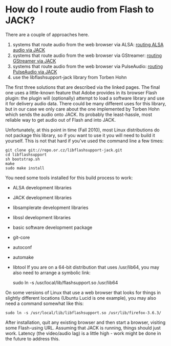 # How do I route audio from Flash to JACK?

There are a couple of approaches here.

  1. systems that route audio from the web browser via ALSA: [routing ALSA audio via JACK](http://web.archive.org/web/20140330103724/http://jackaudio.org/routing_alsa)
  2. systems that route audio from the web browser via GStreamer: [routing GStreamer via JACK](http://web.archive.org/web/20140330103724/http://jackaudio.org/gstreamer_via_jack)
  3. systems that route audio from the web browser via PulseAudio: [routing PulseAudio via JACK](http://web.archive.org/web/20140330103724/http://jackaudio.org/pulse_via_jack)
  4. use the libflashsupport-jack library from Torben Hohn 

The first three solutions that are described via the linked pages. The final
one uses a little-known feature that Adobe provides in its browser Flash
plugin: the plugin will (optionally) attempt to load a software library and
use it for delivery audio data. There could be many different uses for this
library, but in our case we only care about the one implemented by Torben Hohn
which sends the audio onto JACK. Its probably the least-hassle, most reliable
way to get audio out of Flash and into JACK.

Unfortunately, at this point in time (Fall 2010), most Linux distributions do
not package this library, so if you want to use it you will need to build it
yourself. This is not that hard if you've used the command line a few times:

    
    
    git clone git://repo.or.cz/libflashsupport-jack.git
    cd libflashsupport
    sh bootstrap.sh
    make
    sudo make install
    

You need some tools installed for this build process to work:

  * ALSA development libraries 
  * JACK development libraries 
  * libsamplerate development libraries 
  * libssl development libraries 
  * basic software development package 
  * git-core 
  * autoconf 
  * automake 
  * libtool 
If you are on a 64-bit distribution that uses /usr/lib64, you may also need to
arrange a symbolic link:

    
    
    sudo ln -s /usr/local/lib/flashsupport.so /usr/lib64
    

On some versions of Linux that use a web browser that looks for things in
slightly different locations (Ubuntu Lucid is one example), you may also need
a command somewhat like this:

    
    
    sudo ln -s /usr/local/lib/libflashsupport.so /usr/lib/firefox-3.6.3/
    

After installation, quit any existing browser and then start a browser,
visiting some Flash-using URL. Assuming that JACK is running, things should
just work. Latency (the video/audio lag) is a little high - work might be done
in the future to address this.

